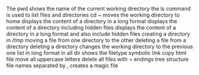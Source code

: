 The pwd shows the name of the current working directory
the ls command is used to list files and directories
cd ~ moves the working directory to home
displays the content of a directory in a long format
displays the content of a directory including hidden files
displays the content of a directory in a long  format and also include hidden files
creating a directory in /tmp
moving a file from one directory to the other
deleting a file from a directory
deleting a directory
changes the working directory to the previous one
list in long format in all dir
shows the filetype
symbolic link
copy html file
move all uppercase letters
delete all files with ~ endings
tree structure
file names separated by , 
creates a magic file
